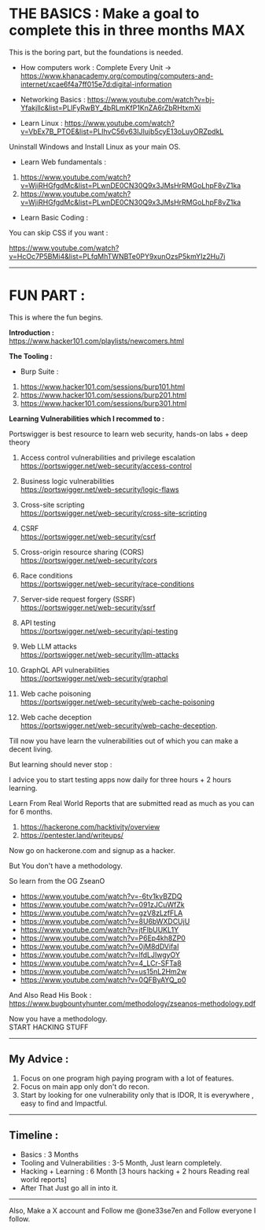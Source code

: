 # THE BASICS : Make a goal to complete this in three months MAX

This is the boring part, but the foundations is needed.

- How computers work : Complete Every Unit -> https://www.khanacademy.org/computing/computers-and-internet/xcae6f4a7ff015e7d:digital-information

- Networking Basics : https://www.youtube.com/watch?v=bj-Yfakjllc&list=PLIFyRwBY_4bRLmKfP1KnZA6rZbRHtxmXi

- Learn Linux : https://www.youtube.com/watch?v=VbEx7B_PTOE&list=PLIhvC56v63IJIujb5cyE13oLuyORZpdkL

Uninstall Windows and Install Linux as your main OS.

- Learn Web fundamentals : 

1. https://www.youtube.com/watch?v=WjiRHGfgdMc&list=PLwnDE0CN30Q9x3JMsHrRMGoLhpF8vZ1ka  
2. https://www.youtube.com/watch?v=WjiRHGfgdMc&list=PLwnDE0CN30Q9x3JMsHrRMGoLhpF8vZ1ka

- Learn Basic Coding :

You can skip CSS if you want :

https://www.youtube.com/watch?v=HcOc7P5BMi4&list=PLfqMhTWNBTe0PY9xunOzsP5kmYIz2Hu7i

---

# FUN PART :  
This is where the fun begins.

**Introduction :**  
https://www.hacker101.com/playlists/newcomers.html

**The Tooling :**

- Burp Suite :

1. https://www.hacker101.com/sessions/burp101.html  
2. https://www.hacker101.com/sessions/burp201.html  
3. https://www.hacker101.com/sessions/burp301.html

**Learning Vulnerabilities which I recommed to :**

Portswigger is best resource to learn web security, hands-on labs + deep theory

1. Access control vulnerabilities and privilege escalation  
https://portswigger.net/web-security/access-control

2. Business logic vulnerabilities  
https://portswigger.net/web-security/logic-flaws

3. Cross-site scripting  
https://portswigger.net/web-security/cross-site-scripting

4. CSRF  
https://portswigger.net/web-security/csrf

5. Cross-origin resource sharing (CORS)  
https://portswigger.net/web-security/cors

6. Race conditions  
https://portswigger.net/web-security/race-conditions

7. Server-side request forgery (SSRF)  
https://portswigger.net/web-security/ssrf

8. API testing  
https://portswigger.net/web-security/api-testing

9. Web LLM attacks  
https://portswigger.net/web-security/llm-attacks

10. GraphQL API vulnerabilities  
https://portswigger.net/web-security/graphql

11. Web cache poisoning  
https://portswigger.net/web-security/web-cache-poisoning

12. Web cache deception  
https://portswigger.net/web-security/web-cache-deception.

Till now you have learn the vulnerabilities out of which you can make a decent living.

But learning should never stop : 

I advice you to start testing apps now daily for three hours + 2 hours learning.

Learn From Real World Reports that are submitted read as much as you can for 6 months.

1. https://hackerone.com/hacktivity/overview  
2. https://pentester.land/writeups/

Now go on hackerone.com and signup as a hacker.

But You don't have a methodology.

So learn from the OG ZseanO  
- https://www.youtube.com/watch?v=-6tv1kvBZDQ  
- https://www.youtube.com/watch?v=091zJCuWfZk  
- https://www.youtube.com/watch?v=gzV8zLzfFLA  
- https://www.youtube.com/watch?v=8U6bWXDCUjU  
- https://www.youtube.com/watch?v=jtFlbUUKL1Y  
- https://www.youtube.com/watch?v=P6Ep4kh8ZP0  
- https://www.youtube.com/watch?v=0jM8dDVifaI  
- https://www.youtube.com/watch?v=lfdLJIwgyOY  
- https://www.youtube.com/watch?v=4_LCr-SFTa8  
- https://www.youtube.com/watch?v=us15nL2Hm2w  
- https://www.youtube.com/watch?v=0QFByAYQ_p0

And Also Read His Book :  
https://www.bugbountyhunter.com/methodology/zseanos-methodology.pdf

Now you have a methodology.  
START HACKING STUFF

---

## My Advice :

1. Focus on one program high paying program with a lot of features.
2. Focus on main app only don't do recon.
3. Start by looking for one vulnerability only that is IDOR, It is everywhere , easy to find and Impactful.

---

## Timeline :

- Basics : 3 Months  
- Tooling and Vulnerabilities : 3-5 Month, Just learn completely.  
- Hacking + Learning : 6 Month [3 hours hacking + 2 hours Reading real world reports]  
- After That Just go all in into it.

---

Also, Make a X account and Follow me @one33se7en and Follow everyone I follow.
